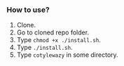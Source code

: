 ### How to use?
1. Clone.
2. Go to cloned repo folder.
3. Type `chmod +x ./install.sh`.
4. Type `./install.sh`.
5. Type `cotylewazy` in some directory.
